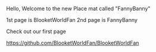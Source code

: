 Hello, Welcome to the new Place mat called "FannyBanny"

1st page is BlooketWorldFan 2nd page is FannyBanny

Check out our first page

https://github.com/BlooketWorldFan/BlooketWorldFan
